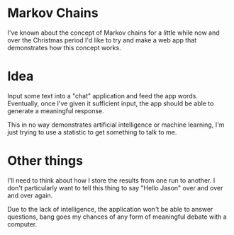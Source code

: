 # Markov Chains 
I've known about the concept of Markov chains for a little while now and over the Christmas period 
I'd like to try and make a web app that demonstrates how this concept works. 

# Idea
Input some text into a "chat" application and feed the app words. Eventually, 
once I've given it sufficient input, the app should be able to generate a meaningful response. 

This in no way demonstrates artificial intelligence or machine learning, I'm just
trying to use a statistic to get something to talk to me. 

# Other things 
I'll need to think about how I store the results from one run to another. I don't particularly want 
to tell this thing to say "Hello Jason" over and over and over again. 

Due to the lack of intelligence, the application won't be able to answer questions, 
bang goes my chances of any form of meaningful debate with a computer. 
